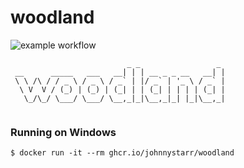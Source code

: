 # woodland

![example workflow](https://github.com/johnnystarr/woodland/actions/workflows/cmake.yml/badge.svg)


```
                          _ _                 _ 
 __      _____   ___   __| | | __ _ _ __   __| |
 \ \ /\ / / _ \ / _ \ / _` | |/ _` | '_ \ / _` |
  \ V  V / (_) | (_) | (_| | | (_| | | | | (_| |
   \_/\_/ \___/ \___/ \__,_|_|\__,_|_| |_|\__,_|
                                                
```

### Running on Windows

```
$ docker run -it --rm ghcr.io/johnnystarr/woodland
```
